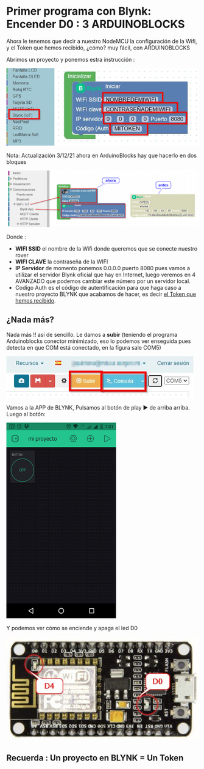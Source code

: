 # Primer programa con Blynk: Encender D0 : 3 ARDUINOBLOCKS

Ahora le tenemos que decir a nuestro NodeMCU la configuración de la Wifi, y el Token que hemos recibido, ¿cómo? muy fácil, con ARDUINOBLOCKS

Abrimos un proyecto y ponemos estra instrucción :

![](/assets/blynk13.jpg)

Nota: Actualización 3/12/21 ahora en ArduinoBlocks hay que hacerlo en dos bloques

![](/assets/blynk-iniciar.png)

Donde :

* **WIFI SSID** el nombre de la Wifi donde queremos que se conecte nuestro rover
* **WIFI CLAVE** la contraseña de la WIFI
* **IP Servidor** de momento ponemos 0.0.0.0 puerto 8080 pues vamos a utilizar el servidor Blynk oficial que hay en Internet, luego veremos en 4 AVANZADO que podemos cambiar este número por un servidor local.
* Codigo Auth es el código de autentificación para que haga caso a nuestro proyecto BLYNK que acabamos de hacer, es decir [el Token que hemos recibido](https://catedu.github.io/Rover-arduino/capitulo-tres/encenderled.html).

## ¿Nada más?

Nada más !! así de sencillo. Le damos a **subir** (teniendo el programa Arduinoblocks conector minimizado, eso lo podemos ver enseguida pues detecta en que COM está conectado, en la figura sale COM5)

![](/assets/arduinobloks6.jpg)

Vamos a la APP de BLYNK, Pulsamos al botón de play ▶ de arriba arriba. Luego al botón:

![](/assets/blynk10.png)

 Y podemos ver cómo se enciende y apaga el led D0

![](/assets/led.jpg)

## Recuerda : Un proyecto en BLYNK = Un Token
